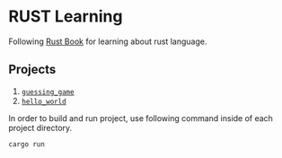 # RUST Learning

Following [Rust Book](https://doc.rust-lang.org/stable/book/) for learning about rust language.

## Projects

1. [`guessing_game`](https://github.com/Sheikhharis50/rust-learning/tree/main/guessing_game)
2. [`hello_world`](https://github.com/Sheikhharis50/rust-learning/tree/main/hello_world/)

In order to build and run project, use following command inside of each project directory.

```sh
cargo run
```
